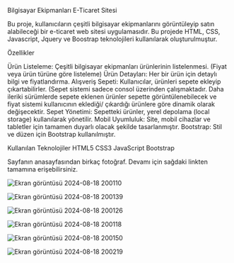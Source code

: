 
Bilgisayar Ekipmanları E-Ticaret Sitesi

Bu proje, kullanıcıların çeşitli bilgisayar ekipmanlarını görüntüleyip satın alabileceği bir e-ticaret web sitesi uygulamasıdır. Bu projede HTML, CSS, Javascript, Jquery ve Boostrap teknolojileri kullanılarak oluşturulmuştur.

Özellikler

Ürün Listeleme: Çeşitli bilgisayar ekipmanları ürünlerinin listelenmesi. (Fiyat veya ürün türüne göre listeleme)
Ürün Detayları: Her bir ürün için detaylı bilgi ve fiyatlandırma.
Alışveriş Sepeti: Kullanıcılar, ürünleri sepete ekleyip çıkartabilirler. (Sepet sistemi sadece consol üzerinden çalışmaktadır. Daha ileriki sürümlerde sepete eklenen ürünler sepette görüntülenebilecek ve fiyat sistemi kullanıcının eklediği/ çıkardığı ürünlere göre dinamik olarak değişecektir.
Sepet Yönetimi: Sepetteki ürünler, yerel depolama (local storage) kullanılarak yönetilir. 
Mobil Uyumluluk: Site, mobil cihazlar ve tabletler için tamamen duyarlı olacak şekilde tasarlanmıştır.
Bootstrap: Stil ve düzen için Bootstrap kullanılmıştır.

Kullanılan Teknolojiler
HTML5
CSS3
JavaScript
Bootstrap

Sayfanın anasayfasından birkaç fotoğraf. Devamı için sağdaki linkten tamamına erişebilirsiniz.

![Ekran görüntüsü 2024-08-18 200110](https://github.com/user-attachments/assets/96d09ea1-f8dd-45a7-9e90-8d7d38a2e46d)

![Ekran görüntüsü 2024-08-18 200139](https://github.com/user-attachments/assets/c1440d24-08b9-4547-a2b2-9e5062c21007)

![Ekran görüntüsü 2024-08-18 200126](https://github.com/user-attachments/assets/81c80b31-94d9-4556-8a5f-9975add01d9e)

![Ekran görüntüsü 2024-08-18 200118](https://github.com/user-attachments/assets/3923fd4b-c6b0-4729-82c1-eadf043032c5)


![Ekran görüntüsü 2024-08-18 200150](https://github.com/user-attachments/assets/376c3957-35e9-4ff7-a229-4221cdafebb6)

![Ekran görüntüsü 2024-08-18 200219](https://github.com/user-attachments/assets/5208f5ef-1fac-4875-bdc2-cc72bc0bc6ce)


